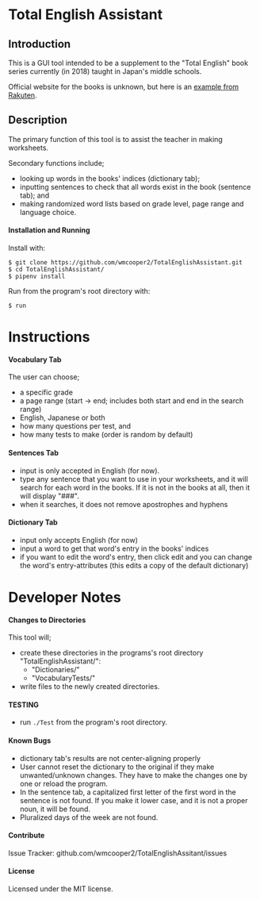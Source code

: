 # Total English Assistant
## Introduction
This is a GUI tool intended to be a supplement to the "Total English" book series currently (in 2018) taught in Japan's middle schools.

Official website for the books is unknown, but here is an [example from Rakuten][0].

## Description
The primary function of this tool is to assist the teacher in making worksheets.

Secondary functions include;
* looking up words in the books' indices (dictionary tab);
* inputting sentences to check that all words exist in the book (sentence tab); and
* making randomized word lists based on grade level, page range and language choice.

#### Installation and Running
Install with:
```
$ git clone https://github.com/wmcooper2/TotalEnglishAssistant.git
$ cd TotalEnglishAssistant/
$ pipenv install
```

Run from the program's root directory with:
```
$ run
```

# Instructions 
#### Vocabulary Tab
The user can choose;
* a specific grade
* a page range (start -> end; includes both start and end in the search range)
* English, Japanese or both
* how many questions per test, and 
* how many tests to make (order is random by default) 

#### Sentences Tab
* input is only accepted in English (for now).
* type any sentence that you want to use in your worksheets, and it will search for each word in the books. 
  If it is not in the books at all, then it will display "###".
* when it searches, it does not remove apostrophes and hyphens

#### Dictionary Tab
* input only accepts English (for now)
* input a word to get that word's entry in the books' indices
* if you want to edit the word's entry, then click edit and you can change the word's entry-attributes (this edits a copy of the default dictionary)

# Developer Notes
#### Changes to Directories
This tool will;
* create these directories in the programs's root directory "TotalEnglishAssistant/":
  * "Dictionaries/"
  * "VocabularyTests/"
* write files to the newly created directories.

#### TESTING
* run `./Test` from the program's root directory.

#### Known Bugs
* dictionary tab's results are not center-aligning properly 
* User cannot reset the dictionary to the original if they make unwanted/unknown changes.
  They have to make the changes one by one or reload the program.
* In the sentence tab, a capitalized first letter of the first word in the sentence is not found.
  If you make it lower case, and it is not a proper noun, it will be found.
* Pluralized days of the week are not found.

#### Contribute
Issue Tracker: github.com/wmcooper2/TotalEnglishAssitant/issues

#### License
Licensed under the MIT license. 

[0]: https://item.rakuten.co.jp/learners/10000360/?scid=af_pc_etc&sc2id=af_113_0_10001868
